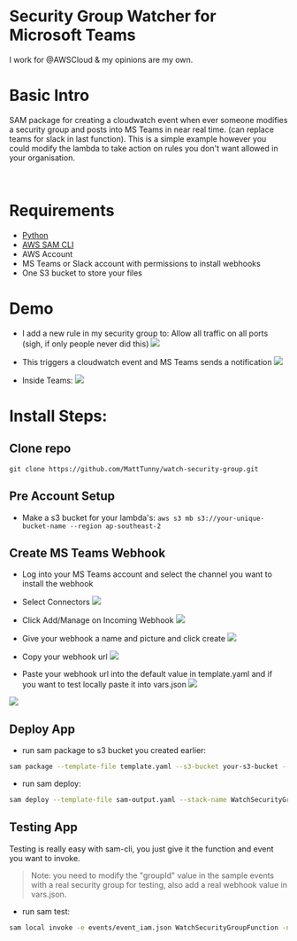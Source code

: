 # Security Group Watcher for Microsoft Teams
 
I work for @AWSCloud & my opinions are my own.


# Basic Intro
SAM package for creating a cloudwatch event when ever someone modifies a security group and posts into MS Teams in near real time. (can replace teams for slack in last function).
This is a simple example however you could modify the lambda to take action on rules you don't want allowed in your organisation.

<br>

# Requirements

- [Python](https://www.python.org/downloads/)
- [AWS SAM CLI](https://github.com/awslabs/aws-sam-cli)
- AWS Account 
- MS Teams or Slack account with permissions to install webhooks
- One S3 bucket to store your files

# Demo

- I add a new rule in my security group to: Allow all traffic on all ports (sigh, if only people never did this)
![](https://github.com/MattTunny/watch-security-group/blob/master/pictures/create-new-rule.png)

- This triggers a cloudwatch event and MS Teams sends a notification
![](https://github.com/MattTunny/watch-security-group/blob/master/pictures/alert-1.png)

- Inside Teams:
![](https://github.com/MattTunny/watch-security-group/blob/master/pictures/alert-2.png)

# Install Steps:

## Clone repo
`git clone https://github.com/MattTunny/watch-security-group.git`

## Pre Account Setup

- Make a s3 bucket for your lambda's:
`aws s3 mb s3://your-unique-bucket-name --region ap-southeast-2`


## Create MS Teams Webhook
- Log into your MS Teams account and select the channel you want to install the webhook
- Select Connectors
![](https://github.com/MattTunny/watch-security-group/blob/master/pictures/create-webhook-1.png)

- Click Add/Manage on Incoming Webhook
![](https://github.com/MattTunny/watch-security-group/blob/master/pictures/create-webhook-2.png)

- Give your webhook a name and picture and click create
![](https://github.com/MattTunny/watch-security-group/blob/master/pictures/create-webhook-3.png)

- Copy your webhook url
![](https://github.com/MattTunny/watch-security-group/blob/master/pictures/create-webhook-4.png)

- Paste your webhook url into the default value in template.yaml and if you want to test locally paste it into vars.json
![](https://github.com/MattTunny/watch-security-group/blob/master/pictures/paste-webhook-1.png)

![](https://github.com/MattTunny/watch-security-group/blob/master/pictures/paste-webhook-2.png)


## Deploy App

- run sam package to s3 bucket you created earlier: 
```bash
sam package --template-file template.yaml --s3-bucket your-s3-bucket --output-template sam-output.yaml
```
- run sam deploy:
```bash
sam deploy --template-file sam-output.yaml --stack-name WatchSecurityGroup --capabilities CAPABILITY_IAM
```

## Testing App

Testing is really easy with sam-cli, you just give it the function and event you want to invoke.
> Note: you need to modify the "groupId" value in the sample events with a real security group for testing, also add a real webhook value in vars.json.

- run sam test:
```bash
sam local invoke -e events/event_iam.json WatchSecurityGroupFunction -n vars.json
```